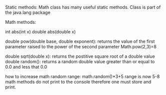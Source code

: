 Static methods: Math class has many useful static methods. Class is part of the java.lang package

Math methods:

int abs(int x)
double abs(double x)

double pow(double base, double exponent): returns the value of the first parameter raised to the power of the second parameter
Math.pow(2,3)=8

double sqrt(double x): returns the postitive square root of a double value
double random(): returns a random double value greater than or equal to 0.0 and less that 0.0 

how to increase math random range: math.random()*3+5 range is now 5-8
math methods do not print to the console therefore one must store and print.
